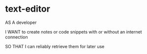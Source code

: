 # text-editor

AS A developer

I WANT to create notes or code snippets with or without an internet connection

SO THAT I can reliably retrieve them for later use